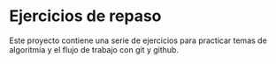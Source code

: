 # Ejercicios de repaso

Este proyecto contiene una serie de ejercicios para practicar temas de algoritmia y el flujo de trabajo con git y github.